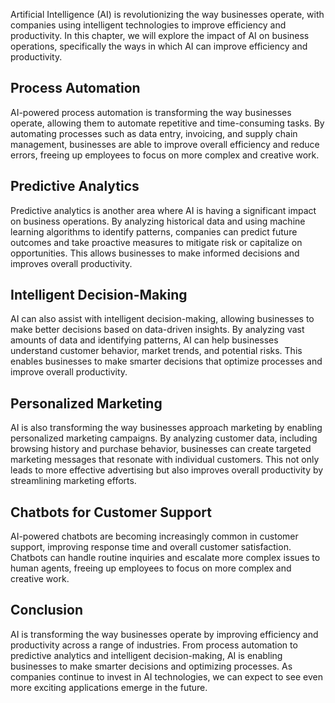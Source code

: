 
Artificial Intelligence (AI) is revolutionizing the way businesses operate, with companies using intelligent technologies to improve efficiency and productivity. In this chapter, we will explore the impact of AI on business operations, specifically the ways in which AI can improve efficiency and productivity.

Process Automation
------------------

AI-powered process automation is transforming the way businesses operate, allowing them to automate repetitive and time-consuming tasks. By automating processes such as data entry, invoicing, and supply chain management, businesses are able to improve overall efficiency and reduce errors, freeing up employees to focus on more complex and creative work.

Predictive Analytics
--------------------

Predictive analytics is another area where AI is having a significant impact on business operations. By analyzing historical data and using machine learning algorithms to identify patterns, companies can predict future outcomes and take proactive measures to mitigate risk or capitalize on opportunities. This allows businesses to make informed decisions and improves overall productivity.

Intelligent Decision-Making
---------------------------

AI can also assist with intelligent decision-making, allowing businesses to make better decisions based on data-driven insights. By analyzing vast amounts of data and identifying patterns, AI can help businesses understand customer behavior, market trends, and potential risks. This enables businesses to make smarter decisions that optimize processes and improve overall productivity.

Personalized Marketing
----------------------

AI is also transforming the way businesses approach marketing by enabling personalized marketing campaigns. By analyzing customer data, including browsing history and purchase behavior, businesses can create targeted marketing messages that resonate with individual customers. This not only leads to more effective advertising but also improves overall productivity by streamlining marketing efforts.

Chatbots for Customer Support
-----------------------------

AI-powered chatbots are becoming increasingly common in customer support, improving response time and overall customer satisfaction. Chatbots can handle routine inquiries and escalate more complex issues to human agents, freeing up employees to focus on more complex and creative work.

Conclusion
----------

AI is transforming the way businesses operate by improving efficiency and productivity across a range of industries. From process automation to predictive analytics and intelligent decision-making, AI is enabling businesses to make smarter decisions and optimizing processes. As companies continue to invest in AI technologies, we can expect to see even more exciting applications emerge in the future.

